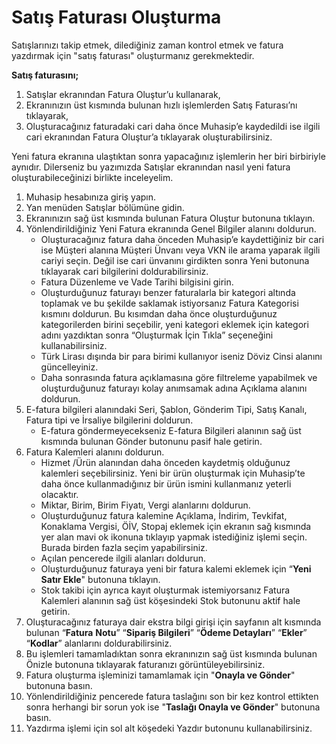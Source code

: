 # Satış Faturası Oluşturma

Satışlarınızı takip etmek, dilediğiniz zaman kontrol etmek ve fatura yazdırmak için "satış faturası"  oluşturmanız gerekmektedir.

**Satış faturasını;**

1. Satışlar ekranından Fatura Oluştur’u kullanarak,
2. Ekranınızın üst kısmında bulunan hızlı işlemlerden Satış Faturası’nı tıklayarak,
3. Oluşturacağınız faturadaki cari daha önce Muhasip’e kaydedildi ise ilgili cari ekranından Fatura Oluştur’a tıklayarak oluşturabilirsiniz.

Yeni fatura ekranına ulaştıktan sonra yapacağınız işlemlerin her biri birbiriyle aynıdır. Dilerseniz bu yazımızda Satışlar ekranından nasıl yeni fatura oluşturabileceğinizi birlikte inceleyelim.

1. Muhasip hesabınıza giriş yapın.
2. Yan menüden Satışlar bölümüne gidin.
3. Ekranınızın sağ üst kısmında bulunan Fatura Oluştur butonuna tıklayın.
4. Yönlendirildiğiniz Yeni Fatura ekranında Genel Bilgiler alanını doldurun.
   * Oluşturacağınız fatura daha önceden Muhasip’e kaydettiğiniz bir cari ise Müşteri alanına Müşteri Ünvanı veya VKN ile arama yaparak ilgili cariyi seçin. Değil ise cari ünvanını girdikten sonra Yeni butonuna tıklayarak cari bilgilerini doldurabilirsiniz.
   * Fatura Düzenleme ve Vade Tarihi bilgisini girin.
   * Oluşturduğunuz faturayı benzer faturalarla bir kategori altında toplamak ve bu şekilde saklamak istiyorsanız Fatura Kategorisi kısmını doldurun. Bu kısımdan daha önce oluşturduğunuz kategorilerden birini seçebilir, yeni kategori eklemek için kategori adını yazdıktan sonra “Oluşturmak İçin Tıkla” seçeneğini kullanabilirsiniz.
   * Türk Lirası dışında bir para birimi kullanıyor iseniz Döviz Cinsi alanını güncelleyiniz.
   * Daha sonrasında fatura açıklamasına göre filtreleme yapabilmek ve oluşturduğunuz faturayı kolay anımsamak adına Açıklama alanını doldurun.
5. E-fatura bilgileri alanındaki Seri, Şablon, Gönderim Tipi, Satış Kanalı, Fatura tipi ve İrsaliye bilgilerini doldurun.
   * E-fatura göndermeyecekseniz E-fatura Bilgileri alanının sağ üst kısmında bulunan Gönder butonunu pasif hale getirin.
6. Fatura Kalemleri alanını doldurun.
   * Hizmet /Ürün alanından daha önceden kaydetmiş olduğunuz kalemleri seçebilirsiniz. Yeni bir ürün oluşturmak için Muhasip’te daha önce kullanmadığınız bir ürün ismini kullanmanız yeterli olacaktır.
   * Miktar, Birim, Birim Fiyatı, Vergi alanlarını doldurun.&#x20;
   * Oluşturduğunuz fatura kalemine Açıklama, İndirim, Tevkifat, Konaklama Vergisi, ÖİV, Stopaj eklemek için ekranın sağ kısmında yer alan mavi ok ikonuna tıklayıp yapmak istediğiniz işlemi seçin. Burada birden fazla seçim yapabilirsiniz.
   * Açılan pencerede ilgili alanları doldurun.&#x20;
   * Oluşturduğunuz faturaya yeni bir fatura kalemi eklemek için “**Yeni Satır Ekle**" butonuna tıklayın.
   * Stok takibi için ayrıca kayıt oluşturmak istemiyorsanız Fatura Kalemleri alanının sağ üst köşesindeki Stok butonunu aktif hale getirin.
7. Oluşturacağınız faturaya dair ekstra bilgi girişi için sayfanın alt kısmında bulunan “**Fatura** **Notu**” “**Sipariş Bilgileri**” “**Ödeme Detayları**” “**Ekler**” “**Kodlar**” alanlarını doldurabilirsiniz.
8. Bu işlemleri tamamladıktan sonra ekranınızın sağ üst kısmında bulunan Önizle butonuna tıklayarak faturanızı görüntüleyebilirsiniz.
9. Fatura oluşturma işleminizi tamamlamak için "**Onayla ve Gönder**" butonuna basın.&#x20;
10. Yönlendirildiğiniz pencerede fatura taslağını son bir kez kontrol ettikten sonra herhangi bir sorun yok ise "**Taslağı Onayla ve Gönder**" butonuna basın.&#x20;
11. Yazdırma işlemi için sol alt köşedeki Yazdır butonunu kullanabilirsiniz.


